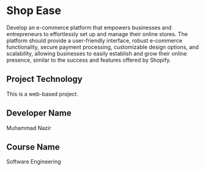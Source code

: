 # Shop Ease
Develop an e-commerce platform that empowers businesses and entrepreneurs to effortlessly set up and manage their online stores. The platform should provide a user-friendly interface, robust e-commerce functionality, secure payment processing, customizable design options, and scalability, allowing businesses to easily establish and grow their online presence, similar to the success and features offered by Shopify.

## Project Technology
This is a web-based project.

## Developer Name
Muhammad Nazir

## Course Name
Software Engineering


